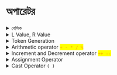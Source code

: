 # অপারেটর

<details>

<summary> বেসিক  </summary>

operator এর কাজ হলো operand এর উপর বিভিন্ন অপারেশন চালানো। a+b⁠ এখানে a এবং b হলো operand, + হলো operator. operand এবং operator মিলে যে কাজ করে তাকে expression বলে। C তে প্রতিটা expression এর শেষে সেমিকোলন দিতে হয়। সাধারণত expression এর মাধ্যমে variable এ ভ্যালু store করা হয়। expression এর আউটপুট constant ভ্যালু হয়।

&#x20;একটা expression নিজেও operand হতে পারে। যেমন- `(4-3) + (2-1)`

`<operand> <operator> <operand>`এই সিনট্যাক্স কে infix বলে।

``

</details>

<details>

<summary>L Value, R Value</summary>

lvalue মানে হলো এটা data store করতে পারে, এর একটা মেমোরি এড্রেস আছে, এবং এটা অবশ্যই একটা variable হবে, কোনোরকম constant, expression, function হবে না।

rvalue তে কোনোরকম data store করার সক্ষমতা থাকেনা, এগুলো constant, expression, function হয়।

</details>

<details>

<summary>Token Generation</summary>

Compilation process এর প্রথম ধাপ Lexical analysis. Lexical analyzer(source code স্ক্যান করে)  token এ কনভার্ট করে (যদি lexemes পাওয়া যায়)।  lexemes=  meaningful sequence of characters (highest). C তে বিভিন্ন ধরনের token আছে। যেমন:

```
1) Keywords: 
Examples- for, while, if etc.

2) Identifier
Examples- Variable name, function name etc.

3) Operators:
Examples- '+', '++', '-' etc.

4) Separators:
Examples- ', ' ';' etc
```

<img src=".gitbook/assets/Screenshot from 2022-04-14 16-56-46.png" alt="" data-size="original">

</details>

<details>

<summary>Arithmetic operator <mark style="color:orange;"><code>+ - * / %</code><code>⁠</code></mark></summary>

![](.gitbook/assets/qqq.png)

`*` `/` `%` এর অগ্রাধিকার (precedence) বেশি ( associativity বাম থেকে ডানে), এরপরের সিরিয়ালে আসবে `+` `-` (associativity বাম থেকে ডানে)। precedence একই লেভেলের হলে associativity দিয়ে হিসাব হয়। `*` `/` `%` এরা একই লেভেলের, এদের মধ্যে যে বামদিকে আসবে তার কাজই আগে হবে।

`/` এর মাধ্যমে Quotient(ভাগফল) বের হয়, `%` এর মাধ্যমে Remainder(ভাগশেষ) বের হয়।

`%` modulus operator শুধুমাত্র int এর জন্য প্রযোজ্য। modulus means the remainder part of integer division.

</details>

<details>

<summary>Increment and Decrement operator <mark style="color:orange;"><code>++ --</code></mark></summary>

এইগুলো একটা ভেরিয়েবলের ভ্যালুকে এক করে বাড়ায় বা কমায়। ধরি `a = 5;` সুতরাং, `a++` এর মানে হলো `a = a + 1;`

এই operator গুলোর সাথে **rvalue** দেয়া যায় না। `a++` হলো `a = a + 1;` এখানে `a` হলো lvalue, `a+1` হলো rvalue `(a+b)++` দিলে `(a+b)=(a+b)+1` হবে। এখানে বামদিকে `(a+b)` একটা  rvalue যেটা data store করতে পারেনা, এজন্য Increment এবং decrement operator এর সাথে rvalue দেয়া যায় না।

&#x20;`++a` হলো **post-increment operator বা postfix**. a = 5; এবং x = a++; দিলে x এর value হিসেবে আগে 5 assign হবে, তারপর a এর ভ্যালু increment হবে। এটা কোনো ভ্যারিয়েবলে ডাটা  assign এর সময়কার নিয়ম। &#x20;

```c
#include <stdio.h>  
  
int main()  
{  
  int a = 5;  
  int x;
  
    x = a++;  
  
    printf("x = %d\n", x); 
		
    // output x = 5, not 6 
  
  return 0;  
}
```



`a++` হলো **pre-increment operator বা prefix** , a = 5; এবং x = ++a; হলে এখানে আগে a এর ভ্যালু increment হয়ে 6 হবে, এবং তারপর x এর value হিসেবে assign হবে। এটাও কোনো ভ্যারিয়েবলে ডাটা  assign এর সময়কার নিয়ম। &#x20;

```c
#include <stdio.h>  
  
int main()  
{  
  int a = 5;  
  int x;
  
    x = ++a;  
  
    printf("x = %d\n", x); 
		
    // output x = 6, not 5
  
   return 0;  
}
```



Equation এর ক্ষেত্রে  **post-increment operator** আগে value **** কে Equation এ পাঠায়, তারপর ভ্যালু increment হবে।  যেমন- `a=5, b=5` হলে `a+++b` এর আউটপুট হবে 10.&#x20;

![](.gitbook/assets/1.png)

<img src=".gitbook/assets/Screenshot from 2022-04-14 18-08-35.png" alt="" data-size="original">



Equation এর ক্ষেত্রে  **pre-increment operator** আগে ভ্যালু increment হবে, তারপর value **** কে Equation এ পাঠায়,&#x20;

যেমন- `a=5, b=5` হলে `a+++b` এর আউটপুট হবে 10.

</details>

<details>

<summary>Assignment Operator</summary>

![](<.gitbook/assets/Screenshot from 2022-04-15 17-19-06.png>)

#### Shorthand (Arithmetic Assignment Operators)

আগে (যোগ/বিয়োগ/গুণ/ভাগ) করো, তারপর R value কে L value তে assign করো।

![](<.gitbook/assets/Screenshot from 2022-04-15 17-23-23.png>)

![](<.gitbook/assets/Screenshot from 2022-04-15 17-25-56.png>)



</details>

<details>

<summary>Cast Operator <code>( )</code></summary>

Cast Operator `( )`  convert values from one type to another explicitly

`(type_name) expression`



</details>
